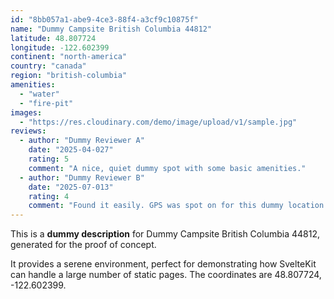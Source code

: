 ```yaml
---
id: "8bb057a1-abe9-4ce3-88f4-a3cf9c10875f"
name: "Dummy Campsite British Columbia 44812"
latitude: 48.807724
longitude: -122.602399
continent: "north-america"
country: "canada"
region: "british-columbia"
amenities:
  - "water"
  - "fire-pit"
images:
  - "https://res.cloudinary.com/demo/image/upload/v1/sample.jpg"
reviews:
  - author: "Dummy Reviewer A"
    date: "2025-04-027"
    rating: 5
    comment: "A nice, quiet dummy spot with some basic amenities."
  - author: "Dummy Reviewer B"
    date: "2025-07-013"
    rating: 4
    comment: "Found it easily. GPS was spot on for this dummy location."
---
```


This is a **dummy description** for Dummy Campsite British Columbia 44812, generated for the proof of concept.

It provides a serene environment, perfect for demonstrating how SvelteKit can handle a large number of static pages. The coordinates are 48.807724, -122.602399.
